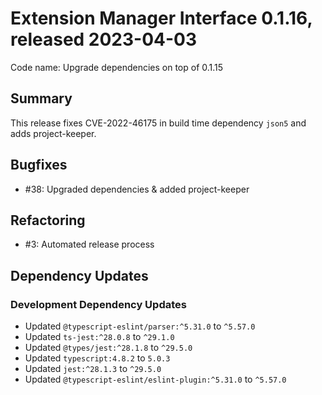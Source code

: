 # Extension Manager Interface 0.1.16, released 2023-04-03

Code name: Upgrade dependencies on top of 0.1.15

## Summary

This release fixes CVE-2022-46175 in build time dependency `json5` and adds project-keeper.

## Bugfixes

* #38: Upgraded dependencies & added project-keeper

## Refactoring

* #3: Automated release process

## Dependency Updates

### Development Dependency Updates

* Updated `@typescript-eslint/parser:^5.31.0` to `^5.57.0`
* Updated `ts-jest:^28.0.8` to `^29.1.0`
* Updated `@types/jest:^28.1.8` to `^29.5.0`
* Updated `typescript:4.8.2` to `5.0.3`
* Updated `jest:^28.1.3` to `^29.5.0`
* Updated `@typescript-eslint/eslint-plugin:^5.31.0` to `^5.57.0`
